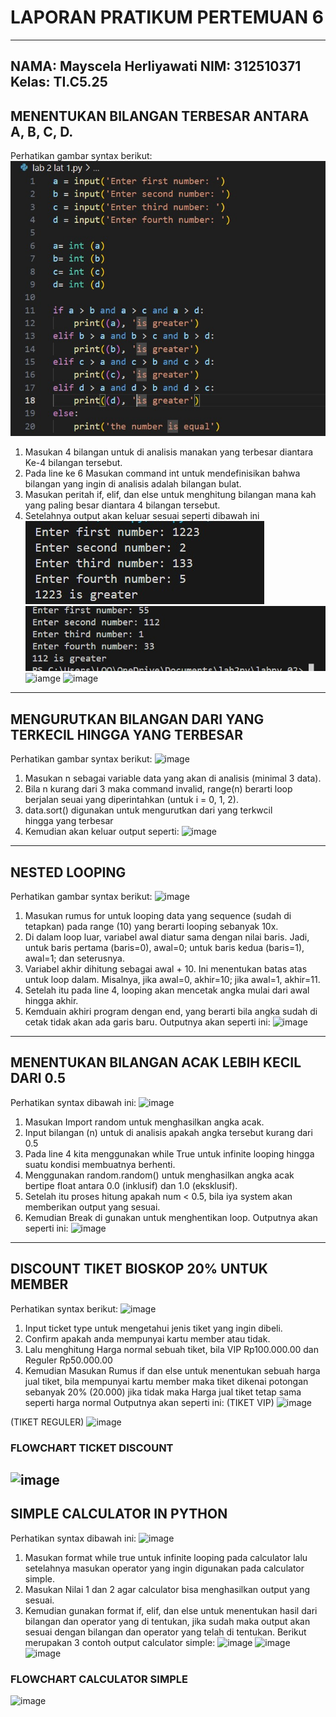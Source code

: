 # LAPORAN PRATIKUM PERTEMUAN 6 
----------------------------------
NAMA: Mayscela Herliyawati 
NIM: 312510371
Kelas: TI.C5.25
----------------------------------

## MENENTUKAN BILANGAN TERBESAR ANTARA A, B, C, D.
Perhatikan gambar syntax berikut:
![image](https://github.com/scellaa/labpy02/blob/c326944ac88ca0c1db723df1292ec0f77763c65e/Input%20Output%20syntax/FILE%20COMMAND%20SS%20PY%20PER%206/Lat%201%20py%20%20input%20(the%20greater%20number).jpg)
1. Masukan 4 bilangan untuk di analisis manakan yang terbesar diantara Ke-4 bilangan tersebut.
2. Pada line ke 6 Masukan command int untuk mendefinisikan bahwa bilangan yang ingin di analisis adalah bilangan bulat.
3. Masukan peritah if, elif, dan else untuk menghitung bilangan mana kah yang paling besar diantara 4 bilangan tersebut.
4. Setelahnya output akan keluar sesuai seperti dibawah ini
![image](https://github.com/scellaa/labpy02/blob/c326944ac88ca0c1db723df1292ec0f77763c65e/Input%20Output%20syntax/FILE%20COMMAND%20SS%20PY%20PER%206/Output%20lat%201%20py%20(a%20is%20greater).jpg
)
![image](https://github.com/scellaa/labpy02/blob/c326944ac88ca0c1db723df1292ec0f77763c65e/Input%20Output%20syntax/FILE%20COMMAND%20SS%20PY%20PER%206/Output%20lat%20py%201%20(b%20is%20greater).jpg)
![iamge](URL)
![image](URL)
-----------------------------------------------------------------------------------------------------------------------
## MENGURUTKAN BILANGAN DARI YANG TERKECIL HINGGA YANG TERBESAR
Perhatikan gambar syntax berikut:
![image](URL)
1. Masukan n sebagai variable data yang akan di analisis (minimal 3 data).
2. Bila n kurang dari 3 maka command invalid, range(n) berarti loop berjalan seuai yang diperintahkan (untuk i = 0, 1, 2).
3. data.sort() digunakan untuk mengurutkan dari yang terkwcil hingga yang terbesar
4. Kemudian akan keluar output seperti:
![image](URL)
-----------------------------------------------------------------------------------------------------------------------
## NESTED LOOPING
Perhatikan gambar syntax berikut:
![image](URL)
1. Masukan rumus for untuk looping data yang sequence (sudah di tetapkan) pada range (10) yang berarti looping sebanyak 10x.
2. Di dalam loop luar, variabel awal diatur sama dengan nilai baris. Jadi, untuk baris pertama (baris=0), awal=0; untuk baris kedua (baris=1), awal=1; dan seterusnya.
3. Variabel akhir dihitung sebagai awal + 10. Ini menentukan batas atas untuk loop dalam. Misalnya, jika awal=0, akhir=10; jika awal=1, akhir=11.
4. Setelah itu pada line 4, looping akan mencetak angka mulai dari awal hingga akhir.
5. Kemduain akhiri program dengan end, yang berarti bila angka sudah di cetak tidak akan ada garis baru.
Outputnya akan seperti ini:
![image](URL)
---------------------------------------------------------------------------------------------------------------------
## MENENTUKAN BILANGAN ACAK LEBIH KECIL DARI 0.5
Perhatikan syntax dibawah ini: 
![image](URL)
1. Masukan Import random untuk menghasilkan angka acak.
2. Input bilangan (n) untuk di analisis apakah angka tersebut kurang dari 0.5
3. Pada line 4 kita menggunakan while True untuk infinite looping hingga suatu kondisi membuatnya berhenti.
4. Menggunakan random.random() untuk menghasilkan angka acak bertipe float antara 0.0 (inklusif) dan 1.0 (eksklusif).
5. Setelah itu proses hitung apakah num < 0.5, bila iya system akan memberikan output yang sesuai.
6. Kemudian Break di gunakan untuk menghentikan loop.
Outputnya akan seperti ini:
![image](URL)
---------------------------------------------------------------------------------------------------------------------
## DISCOUNT TIKET BIOSKOP 20% UNTUK MEMBER
Perhatikan syntax berikut:
![image](URL)
1. Input ticket type untuk mengetahui jenis tiket yang ingin dibeli.
2. Confirm apakah anda mempunyai kartu member atau tidak.
3. Lalu menghitung Harga normal sebuah tiket, bila VIP Rp100.000.00 dan Reguler Rp50.000.00 
4. Kemudian Masukan Rumus if dan else untuk menentukan sebuah harga jual tiket, bila mempunyai kartu member maka tiket dikenai potongan sebanyak 20% (20.000) jika tidak maka Harga jual tiket tetap sama seperti harga normal
Outputnya akan seperti ini:
(TIKET VIP)
![image](URL)

(TIKET REGULER)
![image](url)

### FLOWCHART TICKET DISCOUNT
![image](URL)
----------------------------------------------------------------------------------------------------------------------
## SIMPLE CALCULATOR IN PYTHON
Perhatikan syntax dibawah ini:
![image](URL)
1. Masukan format while true untuk infinite looping pada calculator lalu setelahnya masukan operator yang ingin digunakan pada calculator simple.
2. Masukan Nilai 1 dan 2 agar calculator bisa menghasilkan output yang sesuai.
3. Kemudian gunakan format if, elif, dan else untuk menentukan hasil dari bilangan dan operator yang di tentukan, jika sudah maka output akan sesuai dengan bilangan dan operator yang telah di tentukan.
Berikut merupakan 3 contoh output calculator simple:
![image](URL)
![image](URL)
![image](URL)

### FLOWCHART CALCULATOR SIMPLE
![image](URL)




